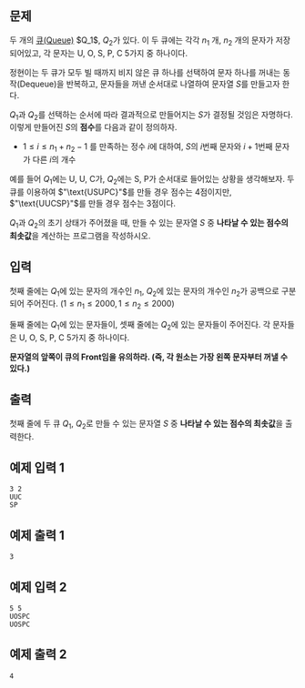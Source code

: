 ## 문제

두 개의 [큐(Queue)](https://en.wikipedia.org/wiki/Queue_(abstract_data_type)) $Q_1$, $Q_2$가 있다. 이 두 큐에는 각각 $n_1$ 개, $n_2$ 개의 문자가 저장되어있고, 각 문자는 $\text{U, O, S, P, C}$ 5가지 중 하나이다.

정현이는 두 큐가 모두 빌 때까지 비지 않은 큐 하나를 선택하여 문자 하나를 꺼내는 동작(Dequeue)을 반복하고, 문자들을 꺼낸 순서대로 나열하여 문자열 $S$를 만들고자 한다.

$Q_1$과 $Q_2$를 선택하는 순서에 따라 결과적으로 만들어지는 $S$가 결정될 것임은 자명하다. 이렇게 만들어진 $S$의 **점수**를 다음과 같이 정의하자.

* $1 \leq i \leq n_1 + n_2 - 1$ 를 만족하는 정수 $i$에 대하여, $S$의 $i$번째 문자와 $i+1$번째 문자가 다른 $i$의 개수

예를 들어 $Q_1$에는 $\text{U, U, C}$가, $Q_2$에는 $\text{S, P}$가 순서대로 들어있는 상황을 생각해보자. 두 큐를 이용하여 $"\text{USUPC}"$를 만들 경우 점수는 4점이지만, $"\text{UUCSP}"$를 만들 경우 점수는 3점이다.

$Q_1$과 $Q_2$의 초기 상태가 주어졌을 때, 만들 수 있는 문자열 $S$ 중 **나타날 수 있는 점수의 최솟값**을 계산하는 프로그램을 작성하시오.

## 입력

첫째 줄에는 $Q_1$에 있는 문자의 개수인 $n_1$, $Q_2$에 있는 문자의 개수인 $n_2$가 공백으로 구분되어 주어진다. $(1 \leq n_1 \leq 2000, 1 \leq n_2 \leq 2000)$

둘째 줄에는 $Q_1$에 있는 문자들이, 셋째 줄에는 $Q_2$에 있는 문자들이 주어진다. 각 문자들은 $\text{U, O, S, P, C}$ 5가지 중 하나이다.

**문자열의 앞쪽이 큐의 Front임을 유의하라. (즉, 각 원소는 가장 왼쪽 문자부터 꺼낼 수 있다.)**

## 출력

첫째 줄에 두 큐 $Q_1$, $Q_2$로 만들 수 있는 문자열 $S$ 중 **나타날 수 있는 점수의 최솟값**을 출력한다.

## 예제 입력 1

```
3 2
UUC
SP
```

## 예제 출력 1

```
3
```

## 예제 입력 2

```
5 5
UOSPC
UOSPC
```

## 예제 출력 2

```
4
```
